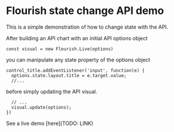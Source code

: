 # Flourish state change API demo

This is a simple demonstration of how to change state with the API.

After building an API chart with an initial API options object

```
const visual = new Flourish.Live(options)
```

you can manipulate any state property of the options object

```
control_title.addEventListener('input', function(e) {
  options.state.layout.title = e.target.value;
  //...
```

before simply updating the API visual.

```
  // ...
  visual.update(options);
})
```

See a live demo [here](TODO: LINK)
